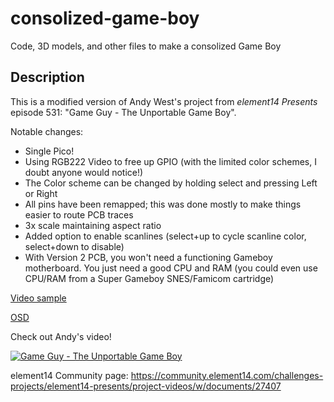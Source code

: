 # consolized-game-boy
Code, 3D models, and other files to make a consolized Game Boy

## Description
This is a modified version of Andy West's project from *element14 Presents* episode 531: "Game Guy - The Unportable Game Boy".

Notable changes:
 - Single Pico!
 - Using RGB222 Video to free up GPIO (with the limited color schemes, I doubt anyone would notice!)
 - The Color scheme can be changed by holding select and pressing Left or Right
 - All pins have been remapped; this was done mostly to make things easier to route PCB traces
 - 3x scale maintaining aspect ratio
 - Added option to enable scanlines (select+up to cycle scanline color, select+down to disable)
 - With Version 2 PCB, you won't need a functioning Gameboy motherboard.  You just need a good CPU and RAM (you could even use CPU/RAM from a Super Gameboy SNES/Famicom cartridge)

[Video sample](https://youtu.be/khdu8cWNxHo)

[OSD](https://youtu.be/it27PfHu0o8)


Check out Andy's video!  


[![Game Guy - The Unportable Game Boy](https://img.youtube.com/vi/ypGMU5lLjeU/0.jpg)](https://www.youtube.com/watch?v=ypGMU5lLjeU)
 
element14 Community page:
https://community.element14.com/challenges-projects/element14-presents/project-videos/w/documents/27407
